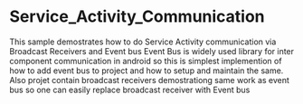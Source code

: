 # Service_Activity_Communication
This sample demostrates how to do Service Activity communication via Broadcast Receivers and Event bus
Event Bus is widely used library for inter component communication in android so this is simplest implemention of how to add event bus to project and how to setup and maintain the same.
Also projet contain broadcast receivers demostrationg same work as event bus so one can easily replace broadcast receiver with Event bus 
